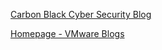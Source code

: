 
[Carbon Black Cyber Security Blog](https://blogs.vmware.com/security)

[Homepage - VMware Blogs](https://blogs.vmware.com/)
